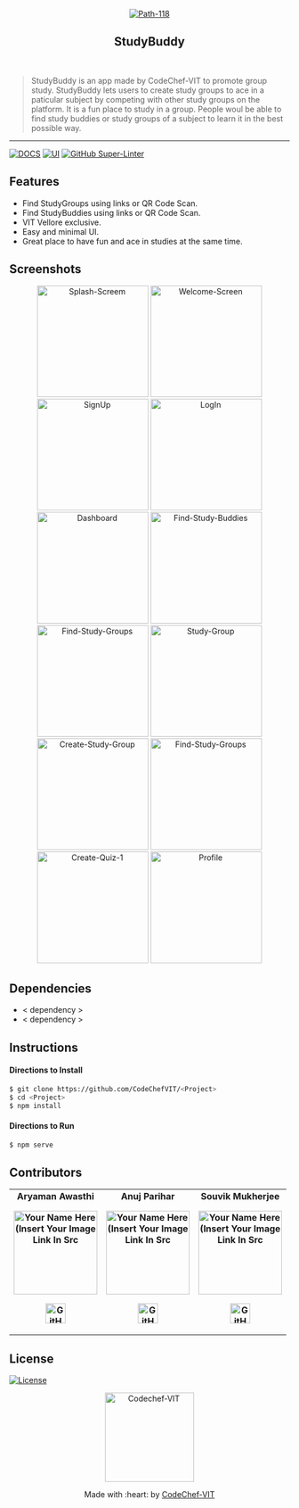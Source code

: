 
<p align="center"><a href="https://www.codechefvit.com" target="_blank"><img src="https://i.ibb.co/KKNRtxq/Path-118.png" alt="Path-118" border="0"></a>
</p>

<h2 align="center"> StudyBuddy </h2>
<br/>

> StudyBuddy is an app made by CodeChef-VIT to promote group study. StudyBuddy lets users to create study groups to ace in a paticular subject by competing with other study groups on the platform. It is a fun place to study in a group. People woul be able to find study buddies or study groups of a subject to learn it in the best possible way.
---

[![DOCS](https://img.shields.io/badge/Documentation-see%20docs-green?style=flat-square&logo=appveyor)](INSERT_LINK_FOR_DOCS_HERE) 
  [![UI ](https://img.shields.io/badge/User%20Interface-Link%20to%20UI-orange?style=flat-square&logo=appveyor)](INSERT_UI_LINK_HERE)
[![GitHub Super-Linter](https://github.com/<OWNER>/<REPOSITORY>/workflows/Lint%20Code%20Base/badge.svg)](https://github.com/marketplace/actions/super-linter)
## Features
- Find StudyGroups using links or QR Code Scan.
- Find StudyBuddies using links or QR Code Scan.
- VIT Vellore exclusive.
- Easy and minimal UI.
- Great place to have fun and ace in studies at the same time.

## Screenshots
<p align="center">

<img src="https://i.ibb.co/hMV1F4w/Splash-Screem.png" alt="Splash-Screem" border="0" width = "200dp">
<img src="https://i.ibb.co/sVtSd6Q/Welcome-Screen.png" alt="Welcome-Screen" border="0" width = "200dp">
<img src="https://i.ibb.co/HDR8Qd9/SignUp.png" alt="SignUp" border="0" width = "200dp">
<img src="https://i.ibb.co/8nkgTLv/LogIn.png" alt="LogIn" border="0" width = "200dp">
<img src="https://i.ibb.co/K28cZvB/Dashboard.png" alt="Dashboard" border="0" width = "200dp">
<img src="https://i.ibb.co/6gLJhZr/Find-Study-Buddies.png" alt="Find-Study-Buddies" border="0" width = "200dp">
<img src="https://i.ibb.co/C6N0YhZ/Find-Study-Groups.png" alt="Find-Study-Groups" border="0" width = "200dp">
<img src="https://i.ibb.co/bdHYytN/Study-Group.png" alt="Study-Group" border="0" width = "200dp">
<img src="https://i.ibb.co/bLwwsdn/Create-Study-Group.png" alt="Create-Study-Group" border="0" width = "200dp">
<img src="https://i.ibb.co/C6N0YhZ/Find-Study-Groups.png" alt="Find-Study-Groups" border="0" width = "200dp">
<img src="https://i.ibb.co/dDX9398/Create-Quiz-1.png" alt="Create-Quiz-1" border="0" width = "200dp">
<img src="https://i.ibb.co/z4CHDvv/Profile.png" alt="Profile" border="0" width = "200dp">
</p>


## Dependencies
 - < dependency >
 - < dependency >
## Instructions

#### Directions to Install
```sh
$ git clone https://github.com/CodeChefVIT/<Project>
$ cd <Project>
$ npm install
```
#### Directions to Run
```sh
$ npm serve
```
## Contributors
<table>
	<tr align="center" style="font-weight:bold">
		<td>
		Aryaman Awasthi
		<p align="center">
			<img src = "https://i.ibb.co/qRJntHt/1630593257533.jpg" width="150" height="150" alt="Your Name Here (Insert Your Image Link In Src">
		</p>
			<p align="center">
				<a href = "https://github.com/aryaman-awasthi">
					<img src = "http://www.iconninja.com/files/241/825/211/round-collaboration-social-github-code-circle-network-icon.svg" width="36" height = "36" alt="GitHub"/>
				</a>
			</p>
		</td>
		<td>
		Anuj Parihar
		<p align="center">
			<img src = "https://i.ibb.co/4J9LXxS/cclogo.png" width="150" height="150" alt="Your Name Here (Insert Your Image Link In Src">
		</p>
			<p align="center">
				<a href = "https://github.com/BearTS">
					<img src = "http://www.iconninja.com/files/241/825/211/round-collaboration-social-github-code-circle-network-icon.svg" width="36" height = "36" alt="GitHub"/>
				</a>
			</p>
		</td>
		<td>
		Souvik Mukherjee
		<p align="center">
			<img src = "https://i.ibb.co/4J9LXxS/cclogo.png" width="150" height="150" alt="Your Name Here (Insert Your Image Link In Src">
		</p>
			<p align="center">
				<a href = "https://github.com/<GitHub-username>">
					<img src = "http://www.iconninja.com/files/241/825/211/round-collaboration-social-github-code-circle-network-icon.svg" width="36" height = "36" alt="GitHub"/>
				</a>
			</p>
		</td>
	</tr>
</table>

## License
[![License](http://img.shields.io/:license-mit-blue.svg?style=flat-square)](http://badges.mit-license.org)
<p align="center"><a href="https://www.codechefvit.com" target="_blank"><img src="https://i.ibb.co/4J9LXxS/cclogo.png" width=160 title="CodeChef-VIT" alt="Codechef-VIT"></a>
</p>
<p align="center">
	Made with :heart: by <a href="https://www.codechefvit.com" target="_blank">CodeChef-VIT</a>
</p>
